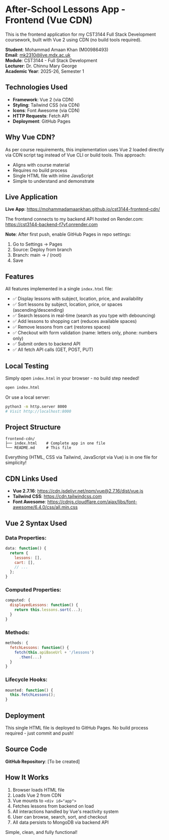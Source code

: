 # After-School Lessons App - Frontend (Vue CDN)

This is the frontend application for my CST3144 Full Stack Development coursework, built with Vue 2 using CDN (no build tools required).

**Student**: Mohammad Amaan Khan (M00986493)  
**Email**: mk2310@live.mdx.ac.uk  
**Module**: CST3144 - Full Stack Development  
**Lecturer**: Dr. Chinnu Mary George  
**Academic Year**: 2025-26, Semester 1

## Technologies Used

- **Framework**: Vue 2 (via CDN)
- **Styling**: Tailwind CSS (via CDN)
- **Icons**: Font Awesome (via CDN)
- **HTTP Requests**: Fetch API
- **Deployment**: GitHub Pages

## Why Vue CDN?

As per course requirements, this implementation uses Vue 2 loaded directly via CDN script tag instead of Vue CLI or build tools. This approach:
- Aligns with course material
- Requires no build process
- Single HTML file with inline JavaScript
- Simple to understand and demonstrate

## Live Application

**Live App**: https://mohammadamaankhan.github.io/cst3144-frontend-cdn/

The frontend connects to my backend API hosted on Render.com: https://cst3144-backend-f7yf.onrender.com

**Note**: After first push, enable GitHub Pages in repo settings:
1. Go to Settings → Pages
2. Source: Deploy from branch
3. Branch: main → / (root)
4. Save

## Features

All features implemented in a single `index.html` file:

- ✅ Display lessons with subject, location, price, and availability
- ✅ Sort lessons by subject, location, price, or spaces (ascending/descending)
- ✅ Search lessons in real-time (search as you type with debouncing)
- ✅ Add lessons to shopping cart (reduces available spaces)
- ✅ Remove lessons from cart (restores spaces)
- ✅ Checkout with form validation (name: letters only, phone: numbers only)
- ✅ Submit orders to backend API
- ✅ All fetch API calls (GET, POST, PUT)

## Local Testing

Simply open `index.html` in your browser - no build step needed!

```bash
open index.html
```

Or use a local server:
```bash
python3 -m http.server 8000
# Visit http://localhost:8000
```

## Project Structure

```
frontend-cdn/
├── index.html    # Complete app in one file
└── README.md     # This file
```

Everything (HTML, CSS via Tailwind, JavaScript via Vue) is in one file for simplicity!

## CDN Links Used

- **Vue 2.7.16**: https://cdn.jsdelivr.net/npm/vue@2.7.16/dist/vue.js
- **Tailwind CSS**: https://cdn.tailwindcss.com
- **Font Awesome**: https://cdnjs.cloudflare.com/ajax/libs/font-awesome/6.4.0/css/all.min.css

## Vue 2 Syntax Used

### Data Properties:
```javascript
data: function() {
  return {
    lessons: [],
    cart: [],
    // ...
  };
}
```

### Computed Properties:
```javascript
computed: {
  displayedLessons: function() {
    return this.lessons.sort(...);
  }
}
```

### Methods:
```javascript
methods: {
  fetchLessons: function() {
    fetch(this.apiBaseUrl + '/lessons')
      .then(...)
  }
}
```

### Lifecycle Hooks:
```javascript
mounted: function() {
  this.fetchLessons();
}
```

## Deployment

This single HTML file is deployed to GitHub Pages. No build process required - just commit and push!

## Source Code

**GitHub Repository**: [To be created]

## How It Works

1. Browser loads HTML file
2. Loads Vue 2 from CDN
3. Vue mounts to `<div id="app">`
4. Fetches lessons from backend on load
5. All interactions handled by Vue's reactivity system
6. User can browse, search, sort, and checkout
7. All data persists to MongoDB via backend API

Simple, clean, and fully functional!

